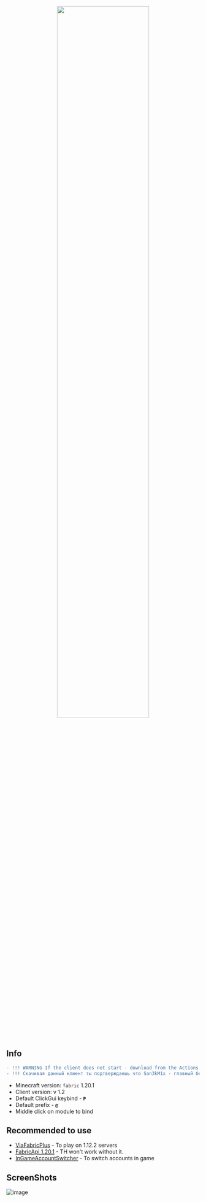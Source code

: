 <p align="center">
    <img src="https://i.imgur.com/ZiJ0r7y.png" style="width: 69%">
</p>

## Info
```diff
- !!! WARNING If the client does not start - download from the Actions tab !!!
- !!! Скачивая данный клиент ты подтверждаешь что San3kM1x - главный бездарь mcfunny.su и Twillight хуйня ебанная !!!
```
- Minecraft version: ```fabric``` 1.20.1
- Client version: v 1.2
- Default ClickGui keybind - **```P```**
- Default prefix  - **```@```**
- Middle click on module to bind

## Recommended to use
- [ViaFabricPlus](https://github.com/ViaVersion/ViaFabricPlus) - To play on 1.12.2 servers 
- [FabricApi 1.20.1](https://www.curseforge.com/minecraft/mc-mods/fabric-api/files) - TH won't work without it.
- [InGameAccountSwitcher](https://www.curseforge.com/minecraft/mc-mods/in-game-account-switcher) - To switch accounts in game

## ScreenShots
![image](https://cdn.discordapp.com/attachments/934396624111824900/1131601338925600920/image.png)
